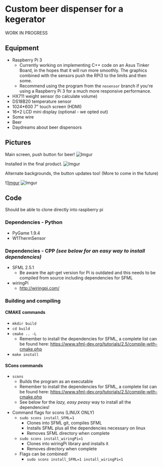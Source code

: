 # Custom beer dispenser for a kegerator

WORK IN PROGRESS

## Equipment
* Raspberry Pi 3
  * Currently working on implementing C++ code on an Asus Tinker Board, in the hopes that it will run more smoothly. The graphics combined with the sensors push the RPi3 to the limits and then some.
  * Recommend using the program from the `nosensor` branch if you're using a Raspberry Pi 3 for a much more responsive performance.
* HX711 weight sensor (to calculate volume)
* DS18B20 temperature sensor
* 1024*600 7" touch screen (HDMI)
* 16*2 LCD mini display (optional - we opted out)
* Some wire
* Beer
* Daydreams about beer dispensors

## Pictures
Main screen, push button for beer!
![Imgur](https://i.imgur.com/2BQso9Q.jpg)

Installed in the final product.
![Imgur](https://i.imgur.com/OJeiuH8.jpg)

Alternate backgrounds, the button updates too! (More to come in the future)

![[Imgur](https://i.imgur.com/vd8A6uul.png)
![Imgur](https://i.imgur.com/EzW6KZrl.png)


## Code
Should be able to clone directly into raspberry pi
### Dependencies - Python
* PyGame 1.9.4 
* W1ThermSensor
### Dependencies - CPP *(see below for an easy way to install dependencies)*
* SFML 2.5.1
  * Be aware the apt-get version for Pi is outdated and this needs to be compiled from source including dependencies for SFML
* wiringPi
  * http://wiringpi.com/
### Building and compiling
#### CMAKE commands
* `mkdir build`
* `cd build`
* `cmake .. -L`
  * Remember to install the dependencies for SFML, a complete list can be found here: https://www.sfml-dev.org/tutorials/2.5/compile-with-cmake.php
* `make install`
#### SCons commands
* `scons`
  * Builds the program as an executable
  * Remember to install the dependencies for SFML, a complete list can be found here: https://www.sfml-dev.org/tutorials/2.5/compile-with-cmake.php
  * See below for the *lazy, easy peasy* way to install all the dependencies!
* Command flags for scons (LINUX ONLY)
  * `sudo scons install_SFML=1`
    * Clones into SFML git, compiles SFML
    * Installs SFML plus all the dependencies necessary on linux
    * Removes SFML directory when complete
  * `sudo scons install_wiringPi=1`
    * Clones into wiringPi library and installs it
    * Removes directory when complete
  * Flags can be combined!
    * `sudo scons install_SFML=1 install_wiringPi=1`